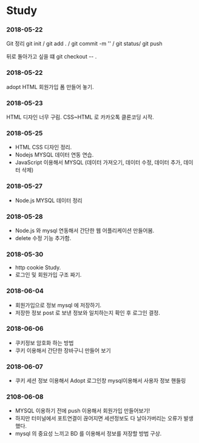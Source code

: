 # Study

### 2018-05-22
Git 정리
git init / git add . / git commit -m '' / git status/ git push

뒤로 돌아가고 싶을 떄 git checkout -- .

### 2018-05-22

adopt HTML 회원가입 폼 만들어 놓기. 

### 2018-05-23 

HTML 디자인 너무 구림. CSS~HTML 로 카카오톡 클론코딩 시작.

### 2018-05-25

- HTML CSS 디자인 정리.
- Nodejs MYSQL 데이터 연동 연습. 
- JavaScript 이용해서 MYSQL (데이터 가져오기, 데이터 수정, 데이터 추가, 데이터 삭제)


### 2018-05-27

- Node.js MYSQL 데이터 정리

### 2018-05-28

- Node.js 와 mysql 연동해서 간단한 웹 어플리케이션 만들어봄.
- delete 수정 기능 추가함.

### 2018-05-30

- http cookie Study.
- 로그인 및 회원가입 구조 짜기.

### 2018-06-04

- 회원가입으로 정보 mysql 에 저장하기.
- 저장한 정보 post 로 보낸 정보와 일치하는지 확인 후 로그인 결정.

### 2018-06-06

- 쿠키정보 암호화 하는 방법
- 쿠키 이용해서 간단한 장바구니 만들어 보기

### 2018-06-07

- 쿠키 세션 정보 이용해서 Adopt 로그인창 mysql이용해서 사용자 정보 핸들링

### 2108-06-08

- MYSQL 이용하기 전에 push 이용해서 회원가입 만들어보기!
- 하지만 터미널에서 포트연결이 끊어지면 세션정보도 다 날아가버리는 오류가 발생했다.
- mysql 의 중요성 느끼고 BD 를 이용해서 정보를 저장할 방법 구상.